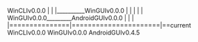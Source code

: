 WinCLIv0.0.0
     |
     |
     |__________WinGUIv0.0.0
     |               |
     |               |
     |          WinGUIv0.0.0_________AndroidGUIv0.0.0
     |               |                      |
     |===============|======================|==current
WinCLIv0.0.0    WinGUIv0.0.0         AndroidGUIv0.4.5